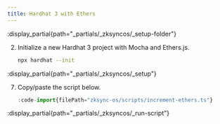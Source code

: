 ```yaml
---
title: Hardhat 3 with Ethers
---
```


:display_partial{path="_partials/_zksyncos/_setup-folder"}

2. Initialize a new Hardhat 3 project with Mocha and Ethers.js. <!-- markdownlint-disable-line -->

    ```bash
    npx hardhat --init
    ```

:display_partial{path="_partials/_zksyncos/_setup"}

7. Copy/paste the script below. <!-- markdownlint-disable-line -->

    ```ts [increment.ts]
    :code-import{filePath="zksync-os/scripts/increment-ethers.ts"}
    ```

:display_partial{path="_partials/_zksyncos/_run-script"}

